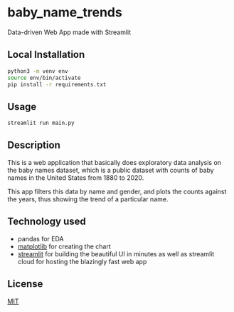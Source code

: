 # baby_name_trends

Data-driven Web App made with Streamlit

## Local Installation

```bash
python3 -m venv env
source env/bin/activate
pip install -r requirements.txt
```

## Usage

```bash
streamlit run main.py
```

## Description

This is a web application that basically does exploratory data analysis on the baby names dataset, which is a public dataset with counts of baby names in the United States from 1880 to 2020.

This app filters this data by name and gender, and plots the counts against the years, thus showing the trend of a particular name.

## Technology used

- pandas for EDA
- [matplotlib](https://matplotlib.org) for creating the chart
- [streamlit](https://streamlit.io) for building the beautiful UI in minutes as well as streamlit cloud for hosting the blazingly fast web app

## License
[MIT](https://choosealicense.com/licenses/mit/)
